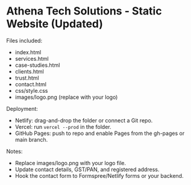Athena Tech Solutions - Static Website (Updated)
===============================================

Files included:
- index.html
- services.html
- case-studies.html
- clients.html
- trust.html
- contact.html
- css/style.css
- images/logo.png  (replace with your logo)

Deployment:
- Netlify: drag-and-drop the folder or connect a Git repo.
- Vercel: run `vercel --prod` in the folder.
- GitHub Pages: push to repo and enable Pages from the gh-pages or main branch.

Notes:
- Replace images/logo.png with your logo file.
- Update contact details, GST/PAN, and registered address.
- Hook the contact form to Formspree/Netlify forms or your backend.
